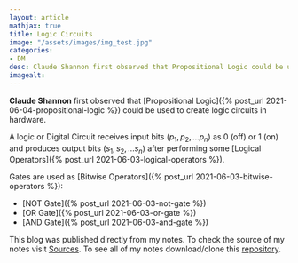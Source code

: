```yaml
---
layout: article
mathjax: true
title: Logic Circuits
image: "/assets/images/img_test.jpg"
categories:
- DM
desc: Claude Shannon first observed that Propositional Logic could be used to create logic circuits in hardware. 
imagealt: 
---
```


<b>Claude Shannon</b> first observed that [Propositional Logic]({% post_url 2021-06-04-propositional-logic %}) could be used to create logic circuits in hardware.

A logic or Digital Circuit receives input bits ($p_1, p_2, \dots p_n$) as 0 (off) or 1 (on) and produces output bits ($s_1, s_2, \dots s_n$) after performing some [Logical Operators]({% post_url 2021-06-03-logical-operators %}).


































































































































































































































































































































































Gates are used as [Bitwise Operators]({% post_url 2021-06-03-bitwise-operators %}):
- [NOT Gate]({% post_url 2021-06-03-not-gate %})
- [OR Gate]({% post_url 2021-06-03-or-gate %})
- [AND Gate]({% post_url 2021-06-03-and-gate %})

This blog was published directly from my notes.
To check the source of my notes visit [Sources](sources.html).
To see all of my notes download/clone this [repository](https://github.com/bovem/CS).